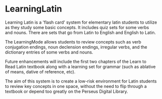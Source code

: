# LearningLatin
Learning Latin is a 'flash card' system for elementary latin students to utilize as they study some basic concepts.
It includes quiz sets for some verbs and nouns. There are sets that go from Latin to English and English to Latin.

The LearningMode allows students to review concepts such as verb conjugation endings, noun declension endings, 
irregular verbs, and the dictionary entries of some verbs and nouns.

Future enhancements will include the first two chapters of the Learn to Read Latin textbook along with a learning
set for grammar (such as ablative of means, dative of reference, etc).

The aim of this system is to create a low-risk environment for Latin students to review key concepts in one space, 
without the need to flip through a textbook or depend too greatly on the Perseus Digital Library.
